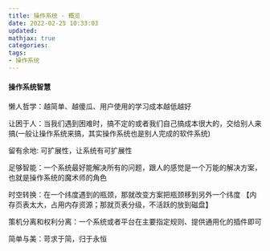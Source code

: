 ```yaml
---
title: 操作系统 - 概览
date: 2022-02-25 10:33:03
updated:
mathjax: true
categories:
tags: 
- 操作系统
---
```


#### 操作系统智慧

懒人哲学：越简单、越傻瓜、用户使用的学习成本越低越好

让困于人：当我们遇到困难时，搞不定的或者我们自己搞成本很大的，交给别人来搞(一般让操作系统来搞，其实操作系统也是别人完成的软件系统)

留有余地: 可扩展性，让系统有可扩展性

足够智能：一个系统最好能解决所有的问题，跟人的感觉是一个万能的解决方案，也就是操作系统的魔术师的角色

时空转换：在一个纬度遇到的瓶颈，那就改变方案把瓶颈移到另外一个纬度 【内存页表太大，占用内存资源；那就页表分级，不活跃的放到磁盘】

策机分离和权利分离：一个系统或者平台在主要指定规则、提供通用化的插件即可

简单与美：苛求于简，归于永恒
